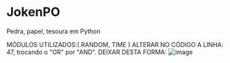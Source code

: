 # JokenPO
Pedra, papel, tesoura em Python

MÓDULOS UTILIZADOS:( RANDOM, TIME )
ALTERAR NO CÓDIGO A LINHA: 47, trocando o "OR" por "AND".
DEIXAR DESTA FORMA: ![image](https://user-images.githubusercontent.com/83133104/168482708-95175548-3247-42f0-887c-5e7eb90407de.png)

